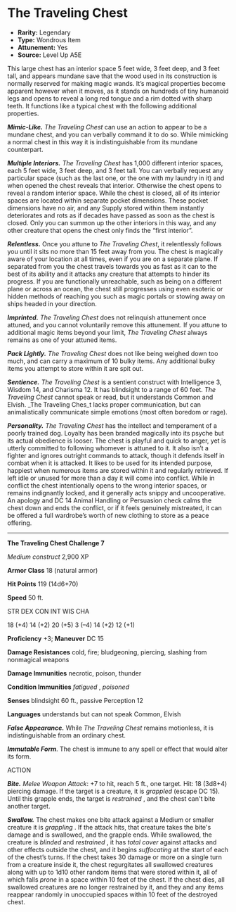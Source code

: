 
# The Traveling Chest

* **Rarity:** Legendary
* **Type:** Wondrous Item
* **Attunement:** Yes
* **Source:** Level Up A5E


This large chest has an interior space 5 feet wide, 3 feet deep, and 3 feet tall, and appears mundane save that the wood used in its construction is normally reserved for making magic wands. It’s magical properties become apparent however when it moves, as it stands on hundreds of tiny humanoid legs and opens to reveal a long red tongue and a rim dotted with sharp teeth. It functions like a typical chest with the following additional properties.

**_Mimic-Like._** _The Traveling Chest_ can use an action to appear to be a mundane chest, and you can verbally command it to do so. While mimicking a normal chest in this way it is indistinguishable from its mundane counterpart.

_**Multiple Interiors.** The Traveling Chest_ has 1,000 different interior spaces, each 5 feet wide, 3 feet deep, and 3 feet tall. You can verbally request any particular space (such as the last one, or the one with my laundry in it) and when opened the chest reveals that interior. Otherwise the chest opens to reveal a random interior space. While the chest is closed, all of its interior spaces are located within separate pocket dimensions. These pocket dimensions have no air, and any Supply stored within them instantly deteriorates and rots as if decades have passed as soon as the chest is closed. Only you can summon up the other interiors in this way, and any other creature that opens the chest only finds the “first interior”.

_**Relentless.**_ Once you attune to _The Traveling Chest_, it relentlessly follows you until it sits no more than 15 feet away from you. The chest is magically aware of your location at all times, even if you are on a separate plane. If separated from you the chest travels towards you as fast as it can to the best of its ability and it attacks any creature that attempts to hinder its progress. If you are functionally unreachable, such as being on a different plane or across an ocean, the chest still progresses using even esoteric or hidden methods of reaching you such as magic portals or stowing away on ships headed in your direction.

_**Imprinted.**_ _The Traveling Chest_ does not relinquish attunement once attuned, and you cannot voluntarily remove this attunement. If you attune to additional magic items beyond your limit, _The Traveling Chest_ always remains as one of your attuned items. 

_**Pack Lightly.** The Traveling Chest_ does not like being weighed down too much, and can carry a maximum of 10 bulky items. Any additional bulky items you attempt to store within it are spit out. 

_**Sentience.** The Traveling Chest_ is a sentient construct with Intelligence 3, Wisdom 14, and Charisma 12\. It has blindsight to a range of 60 feet. _The Traveling Chest_ cannot speak or read, but it understands Common and Elvish. _The Traveling Ches_t lacks proper communication, but can animalistically communicate simple emotions (most often boredom or rage).

_**Personality.**_ _The Traveling Chest_ has the intellect and temperament of a poorly trained dog. Loyalty has been branded magically into its psyche but its actual obedience is looser. The chest is playful and quick to anger, yet is utterly committed to following whomever is attuned to it. It also isn’t a fighter and ignores outright commands to attack, though it defends itself in combat when it is attacked. It likes to be used for its intended purpose, happiest when numerous items are stored within it and regularly retrieved. If left idle or unused for more than a day it will come into conflict. While in conflict the chest intentionally opens to the wrong interior spaces, or remains indignantly locked, and it generally acts snippy and uncooperative. An apology and DC 14 Animal Handling or Persuasion check calms the chest down and ends the conflict, or if it feels genuinely mistreated, it can be offered a full wardrobe’s worth of new clothing to store as a peace offering.

---

**The Traveling Chest Challenge 7**

_Medium construct_ 2,900 XP

**Armor Class** 18 (natural armor)

**Hit Points** 119 (14d6+70)

**Speed** 50 ft.

STR DEX CON INT WIS CHA

18 (+4) 14 (+2) 20 (+5) 3 (–4) 14 (+2) 12 (+1)

**Proficiency** +3; **Maneuver** DC 15

**Damage Resistances** cold, fire; bludgeoning, piercing, slashing from nonmagical weapons

**Damage Immunities** necrotic, poison, thunder

**Condition Immunities** _fatigued_ , _poisoned_ 

**Senses** blindsight 60 ft., passive Perception 12

**Languages** understands but can not speak Common, Elvish

**_False Appearance._** While _The Traveling Chest_ remains motionless, it is indistinguishable from an ordinary chest.

_**Immutable Form**_. The chest is immune to any spell or effect that would alter its form.

ACTION

**_Bite._** _Melee Weapon Attack_: +7 to hit, reach 5 ft., one target. Hit: 18 (3d8+4) piercing damage. If the target is a creature, it is _grappled_  (escape DC 15). Until this grapple ends, the target is _restrained_ , and the chest can't bite another target.

_**Swallow.**_ The chest makes one bite attack against a Medium or smaller creature it is _grappling_ . If the attack hits, that creature takes the bite's damage and is swallowed, and the grapple ends. While swallowed, the creature is _blinded_  and _restrained_ , it has _total cover_  against attacks and other effects outside the chest, and it begins _suffocating_  at the start of each of the chest’s turns. If the chest takes 30 damage or more on a single turn from a creature inside it, the chest regurgitates all swallowed creatures along with up to 1d10 other random items that were stored within it, all of which falls _prone_  in a space within 10 feet of the chest. If the chest dies, all swallowed creatures are no longer restrained by it, and they and any items reappear randomly in unoccupied spaces within 10 feet of the destroyed chest. 

